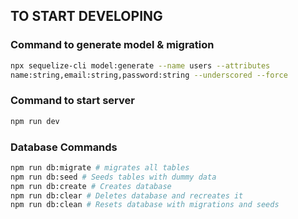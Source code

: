 
## TO START DEVELOPING

### Command to generate model & migration
```bash
npx sequelize-cli model:generate --name users --attributes
name:string,email:string,password:string --underscored --force
```

### Command to start server
```bash
npm run dev
```

### Database Commands
```bash
npm run db:migrate # migrates all tables
npm run db:seed # Seeds tables with dummy data
npm run db:create # Creates database
npm run db:clear # Deletes database and recreates it
npm run db:clean # Resets database with migrations and seeds
```